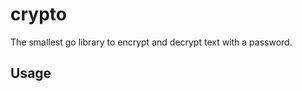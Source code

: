 # crypto

The smallest go library to encrypt and decrypt text with a password.

## Usage

```go
```
